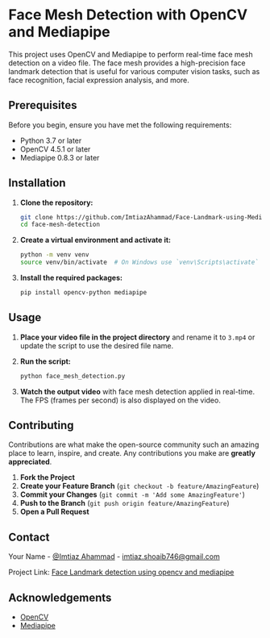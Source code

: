 # Face Mesh Detection with OpenCV and Mediapipe

This project uses OpenCV and Mediapipe to perform real-time face mesh detection on a video file. The face mesh provides a high-precision face landmark detection that is useful for various computer vision tasks, such as face recognition, facial expression analysis, and more.

## Prerequisites

Before you begin, ensure you have met the following requirements:

- Python 3.7 or later
- OpenCV 4.5.1 or later
- Mediapipe 0.8.3 or later

## Installation

1. **Clone the repository:**

   ```bash
   git clone https://github.com/ImtiazAhammad/Face-Landmark-using-Mediapipe.git
   cd face-mesh-detection
   ```

2. **Create a virtual environment and activate it:**

   ```bash
   python -m venv venv
   source venv/bin/activate  # On Windows use `venv\Scripts\activate`
   ```

3. **Install the required packages:**

   ```bash
   pip install opencv-python mediapipe
   ```

## Usage

1. **Place your video file in the project directory** and rename it to `3.mp4` or update the script to use the desired file name.

2. **Run the script:**

   ```bash
   python face_mesh_detection.py
   ```

3. **Watch the output video** with face mesh detection applied in real-time. The FPS (frames per second) is also displayed on the video.

## Contributing

Contributions are what make the open-source community such an amazing place to learn, inspire, and create. Any contributions you make are **greatly appreciated**.

1. **Fork the Project**
2. **Create your Feature Branch** (`git checkout -b feature/AmazingFeature`)
3. **Commit your Changes** (`git commit -m 'Add some AmazingFeature'`)
4. **Push to the Branch** (`git push origin feature/AmazingFeature`)
5. **Open a Pull Request**


## Contact

Your Name - [@Imtiaz Ahammad](https://www.linkedin.com/in/imtiaz-shoaib/) - imtiaz.shoaib746@gmail.com

Project Link: [Face Landmark detection using opencv and mediapipe]([https://github.com/yourusername/face-mesh-detection](https://github.com/ImtiazAhammad/Face-Landmark-using-Mediapipe.git))

## Acknowledgements

- [OpenCV](https://opencv.org/)
- [Mediapipe](https://mediapipe.dev/)
